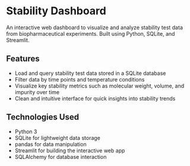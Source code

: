 # Stability Dashboard

An interactive web dashboard to visualize and analyze stability test data from biopharmaceutical experiments. Built using Python, SQLite, and Streamlit.

## Features

- Load and query stability test data stored in a SQLite database  
- Filter data by time points and temperature conditions  
- Visualize key stability metrics such as molecular weight, volume, and impurity over time  
- Clean and intuitive interface for quick insights into stability trends

## Technologies Used

- Python 3  
- SQLite for lightweight data storage  
- pandas for data manipulation  
- Streamlit for building the interactive web app  
- SQLAlchemy for database interaction  

